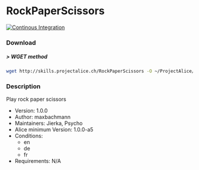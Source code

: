 # RockPaperScissors

[![Continous Integration](https://gitlab.com/project-alice-assistant/skills/skill_RockPaperScissors/badges/master/pipeline.svg)](https://gitlab.com/project-alice-assistant/skills/skill_RockPaperScissors/pipelines/latest)

### Download

##### > WGET method
```bash
wget http://skills.projectalice.ch/RockPaperScissors -O ~/ProjectAlice/system/skillInstallTickets/RockPaperScissors.install
```

### Description
Play rock paper scissors

- Version: 1.0.0
- Author: maxbachmann
- Maintainers: Jierka, Psycho
- Alice minimum Version: 1.0.0-a5
- Conditions:
  - en
  - de
  - fr
- Requirements: N/A


